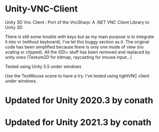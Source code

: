 # Unity-VNC-Client

Unity 3D Vnc Client : Port of the VncSharp: A .NET VNC Client Library 
to Unity 3D

There is still some trouble with keys but as my main purpose is to integrate it into vr (without keyboard), I've let this buggy section as it.
The original code has been simplified because there is only one mode of view (no scaling or clipped).
All the GDI+ stuff has been removed and replaced by unity ones (Texture2D for bitmap, raycasting for mouse input...)

Tested using Unity 5.5 under windows


Use the TestMouse scene to have a try.
I've tested using tightVNC client under windows.


# Updated for Unity 2020.3 by conath

# Updated for Unity 2021.3 by conath

 



